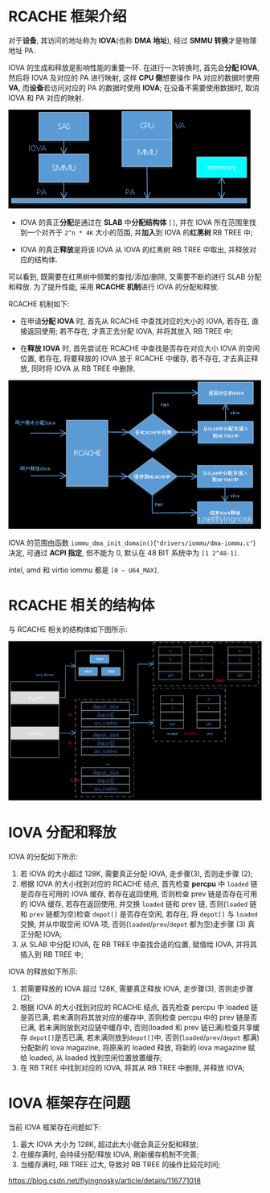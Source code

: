 
# RCACHE 框架介绍

对于**设备**, 其访问的地址称为 **IOVA**(也称 **DMA 地址**), 经过 **SMMU 转换**才是物理地址 PA.

IOVA 的生成和释放是影响性能的重要一环. 在进行一次转换时, 首先会**分配 IOVA**, 然后将 IOVA 及对应的 PA 进行映射, 这样 **CPU 侧**想要操作 PA 对应的数据时使用 **VA**, 而**设备**若访问对应的 PA 的数据时使用 **IOVA**; 在设备不需要使用数据时, 取消 IOVA 和 PA 对应的映射.

![2022-08-14-00-33-12.png](./images/2022-08-14-00-33-12.png)

* IOVA 的真正**分配**是通过在 **SLAB** 中**分配结构体** `[]`, 并在 IOVA 所在范围里找到一个对齐于 `2^n * 4K` 大小的范围, 并**加入**到 IOVA 的**红黑树** RB TREE 中;

* IOVA 的真正**释放**是将该 IOVA 从 IOVA 的红黑树 RB TREE 中取出, 并释放对应的结构体.

可以看到, 既需要在红黑树中频繁的查找/添加/删除, 又需要不断的进行 SLAB 分配和释放. 为了提升性能, 采用 **RCACHE 机制**进行 IOVA 的分配和释放.

RCACHE 机制如下:

* 在申请**分配 IOVA** 时, 首先从 RCACHE 中查找对应的大小的 IOVA, 若存在, 直接返回使用; 若不存在, 才真正去分配 IOVA, 并将其放入 RB TREE 中;

* 在**释放 IOVA** 时, 首先尝试在 RCACHE 中查找是否存在对应大小 IOVA 的空闲位置, 若存在, 将要释放的 IOVA 放于 RCACHE 中缓存, 若不存在, 才去真正释放, 同时将 IOVA 从 RB TREE 中删除.

![2022-08-14-00-35-23.png](./images/2022-08-14-00-35-23.png)

IOVA 的范围由函数 `iommu_dma_init_domain()`(`"drivers/iommu/dma-iommu.c"`) 决定, 可通过 **ACPI 指定**, 但不能为 0, 默认在 48 BIT 系统中为 `[1 2^48-1]`.

intel, amd 和 virtio iommu 都是 `[0 ~ U64_MAX]`.

# RCACHE 相关的结构体

与 RCACHE 相关的结构体如下图所示:

![2022-08-14-00-36-40.png](./images/2022-08-14-00-36-40.png)

# IOVA 分配和释放

IOVA 的分配如下所示:

1. 若 IOVA 的大小超过 128K, 需要真正分配 IOVA, 走步骤(3), 否则走步骤 (2);
2. 根据 IOVA 的大小找到对应的 RCACHE 结点, 首先检查 **percpu** 中 `loaded` 链是否存在可用的 IOVA 缓存, 若存在返回使用, 否则检查 prev 链是否存在可用的 IOVA 缓存, 若存在返回使用, 并交换 `loaded` 链和 prev 链, 否则(`loaded` 链和 `prev` 链都为空)检查 `depot[]` 是否存在空闲, 若存在, 将 `depot[]` 与 `loaded` 交换, 并从中取空闲 IOVA 项, 否则(`loaded`/`prev`/`depot` 都为空)走步骤 (3) 真正分配 IOVA;
3. 从 SLAB 中分配 IOVA, 在 RB TREE 中查找合适的位置, 赋值给 IOVA, 并将其插入到 RB TREE 中;

IOVA 的释放如下所示:

1. 若需要释放的 IOVA 超过 128K, 需要真正释放 IOVA, 走步骤(3), 否则走步骤(2);
2. 根据 IOVA 的大小找到对应的 RCACHE 结点, 首先检查 percpu 中 loaded 链是否已满, 若未满则将其放对应的缓存中, 否则检查 percpu 中的 prev 链是否已满, 若未满则放到对应链中缓存中, 否则(loaded 和 prev 链已满)检查共享缓存 `depot[]`是否已满, 若未满则放到`depot[]`中, 否则(`loaded`/`prev`/`depot` 都满)分配新的 iova magazine, 将原来的 loaded 释放, 将新的 iova magazine 赋给 loaded, 从 loaded 找到空闲位置放置缓存;
3. 在 RB TREE 中找到对应的 IOVA, 将其从 RB TREE 中删除, 并释放 IOVA;

# IOVA 框架存在问题

当前 IOVA 框架存在问题如下:

1. 最大 IOVA 大小为 128K, 超过此大小就会真正分配和释放;
2. 在缓存满时, 会持续分配/释放 IOVA, 刷新缓存机制不完善;
3. 当缓存满时, RB TREE 过大, 导致对 RB TREE 的操作比较花时间;

https://blog.csdn.net/flyingnosky/article/details/116771018